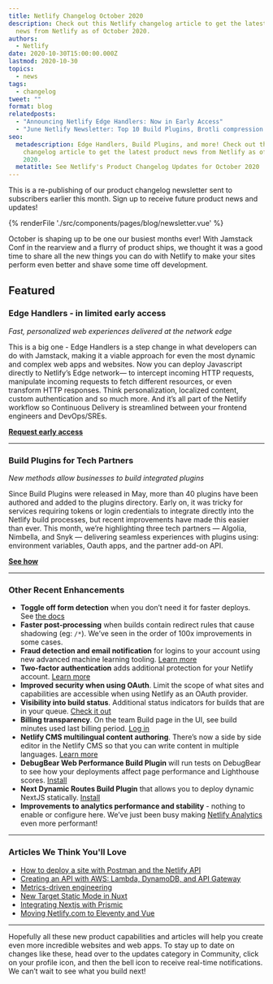 ```yaml
---
title: Netlify Changelog October 2020
description: Check out this Netlify changelog article to get the latest product
  news from Netlify as of October 2020.
authors:
  - Netlify
date: 2020-10-30T15:00:00.000Z
lastmod: 2020-10-30
topics:
  - news
tags:
  - changelog
tweet: ""
format: blog
relatedposts:
  - "Announcing Netlify Edge Handlers: Now in Early Access"
  - "June Netlify Newsletter: Top 10 Build Plugins, Brotli compression and more"
seo:
  metadescription: Edge Handlers, Build Plugins, and more! Check out this Netlify
    changelog article to get the latest product news from Netlify as of October
    2020.
  metatitle: See Netlify's Product Changelog Updates for October 2020
---
```

This is a re-publishing of our product changelog newsletter sent to subscribers earlier this month. Sign up to receive future product news and updates!

{% renderFile './src/components/pages/blog/newsletter.vue' %}

October is shaping up to be one our busiest months ever! With Jamstack Conf in the rearview and a flurry of product ships, we thought it was a good time to share all the new things you can do with Netlify to make your sites perform even better and shave some time off development.

## Featured

### Edge Handlers - in limited early access

*Fast, personalized web experiences delivered at the network edge*

This is a big one - Edge Handlers is a step change in what developers can do with Jamstack, making it a viable approach for even the most dynamic and complex web apps and websites. Now you can deploy Javascript directly to Netlify’s Edge network— to intercept incoming HTTP requests, manipulate incoming requests to fetch different resources, or even transform HTTP responses. Think personalization, localized content, custom authentication and so much more. And it’s all part of the Netlify workflow so Continuous Delivery is streamlined between your frontend engineers and DevOps/SREs.

**[Request early access](https://www.netlify.com/products/edge/edge-handlers/)**

- - -

### Build Plugins for Tech Partners

*New methods allow businesses to build integrated plugins*

Since Build Plugins were released in May, more than 40 plugins have been authored and added to the plugins directory. Early on, it was tricky for services requiring tokens or login credentials to integrate directly into the Netlify build processes, but recent improvements have made this easier than ever. This month, we’re highlighting three tech partners — Algolia, Nimbella, and Snyk — delivering seamless experiences with plugins using: environment variables, Oauth apps, and the partner add-on API.

**[See how](https://www.netlify.com/blog/2020/10/07/tech-partners-create-custom-build-plugins-to-reach-developers-in-their-workflow/)**

- - -

### Other Recent Enhancements

* **Toggle off form detection** when you don’t need it for faster deploys. See [the docs](https://docs.netlify.com/site-deploys/post-processing/form-detection/#disable-form-detection)
* **Faster post-processing** when builds contain redirect rules that cause shadowing (eg: `/*`). We’ve seen in the order of 100x improvements in some cases.
* **Fraud detection and email notification** for logins to your account using new advanced machine learning tooling. [Learn more](https://www.netlify.com/blog/2020/08/21/protect-your-netlify-account-from-fraudulent-logins/)
* **Two-factor authentication** adds additional protection for your Netlify account. [Learn more](https://www.netlify.com/blog/2020/07/07/two-factor-authentication-is-live-on-netlify/)
* **Improved security when using OAuth**. Limit the scope of what sites and capabilities are accessible when using Netlify as an OAuth provider. 
* **Visibility into build status**. Additional status indicators for builds that are in your queue. [Check it out](https://www.netlify.com/blog/2020/09/17/netlify-releases-to-help-you-optimize-deploy-time-understand-build-states-and-more/)
* **Billing transparency**. On the team Build page in the UI, see build minutes used last billing period. [Log in](https://app.netlify.com/)
* **Netlify CMS multilingual content authoring**. There’s now a side by side editor in the Netlify CMS so that you can write content in multiple languages. [Learn more](https://github.com/netlify/netlify-cms/issues/716)
* **DebugBear Web Performance Build Plugin** will run tests on DebugBear to see how your deployments affect page performance and Lighthouse scores. [Install](https://app.netlify.com/plugins/netlify-build-plugin-debugbear/install)
* **Next Dynamic Routes Build Plugin** that allows you to deploy dynamic NextJS statically. [Install](https://app.netlify.com/plugins/netlify-plugin-next-dynamic/install)
* **Improvements to analytics performance and stability** - nothing to enable or configure here. We’ve just been busy making [Netlify Analytics](https://www.netlify.com/products/analytics/) even more performant!

- - -

### Articles We Think You'll Love

* [How to deploy a site with Postman and the Netlify API](https://www.netlify.com/blog/2020/09/24/how-to-deploy-a-simple-site-using-postman-and-the-netlify-api/)
* [Creating an API with AWS: Lambda, DynamoDB, and API Gateway](https://www.netlify.com/guides/creating-an-api-with-aws-lambda-dynamodb-and-api-gateway/)
* [Metrics-driven engineering](https://www.netlify.com/blog/2020/09/22/metrics-driven-engineering-leadership-how-to-elevate-the-visibility-of-your-distributed-team/)
* [New Target Static Mode in Nuxt](https://www.netlify.com/blog/2020/09/10/the-new-target-static-mode-in-nuxt/)
* [Integrating Nextjs with Prismic](https://www.netlify.com/blog/2020/08/28/integrate-next.js-prismic/)
* [Moving Netlify.com to Eleventy and Vue](https://www.netlify.com/blog/2020/09/18/eleventy-and-vue-a-match-made-to-power-netlify.com/)

- - -

Hopefully all these new product capabilities and articles will help you create even more incredible websites and web apps. To stay up to date on changes like these, head over to the updates category in Community, click on your profile icon, and then the bell icon to receive real-time notifications. We can’t wait to see what you build next!